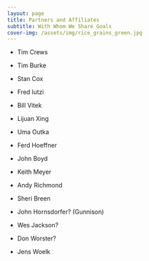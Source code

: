 ```yaml
---
layout: page
title: Partners and Affiliates
subtitle: With Whom We Share Goals
cover-img: /assets/img/rice_grains_green.jpg
---
```

* Tim Crews

* Tim Burke

* Stan Cox

* Fred Iutzi

* Bill Vitek

* Lijuan Xing

* Uma Outka

* Ferd Hoeffner

* John Boyd

* Keith Meyer

* Andy Richmond

* Sheri Breen

* John Hornsdorfer? (Gunnison)

* Wes Jackson?

* Don Worster?

* Jens Woelk
